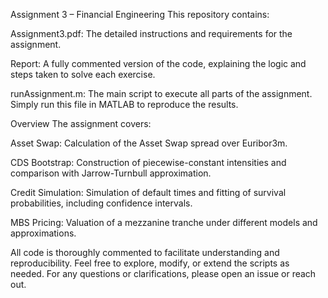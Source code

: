 Assignment 3 – Financial Engineering
This repository contains:

Assignment3.pdf: The detailed instructions and requirements for the assignment.

Report: A fully commented version of the code, explaining the logic and steps taken to solve each exercise.

runAssignment.m: The main script to execute all parts of the assignment. Simply run this file in MATLAB to reproduce the results.

Overview
The assignment covers:

Asset Swap: Calculation of the Asset Swap spread over Euribor3m.

CDS Bootstrap: Construction of piecewise-constant intensities and comparison with Jarrow-Turnbull approximation.

Credit Simulation: Simulation of default times and fitting of survival probabilities, including confidence intervals.

MBS Pricing: Valuation of a mezzanine tranche under different models and approximations.

All code is thoroughly commented to facilitate understanding and reproducibility. Feel free to explore, modify, or extend the scripts as needed. For any questions or clarifications, please open an issue or reach out.
